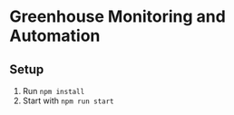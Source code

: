 # Greenhouse Monitoring and Automation

## Setup

1. Run `npm install`
2. Start with `npm run start`

